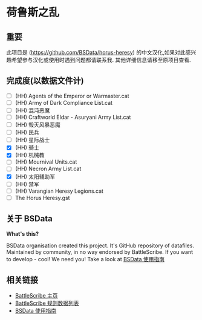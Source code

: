 荷鲁斯之乱
============


## 重要

此项目是 (https://github.com/BSData/horus-heresy) 的中文汉化,如果对此感兴趣希望参与汉化或使用时遇到问题都请联系我.
其他详细信息请移至原项目查看.

## 完成度(以数据文件计)
- [ ] (HH) Agents of the Emperor or Warmaster.cat
- [ ] (HH) Army of Dark Compliance List.cat
- [ ] (HH) 混沌恶魔
- [ ] (HH) Craftworld Eldar - Asuryani Army List.cat
- [ ] (HH) 毁灭风暴恶魔
- [ ] (HH) 民兵
- [ ] (HH) 星际战士
- [x] (HH) 骑士
- [x] (HH) 机械教
- [ ] (HH) Mournival Units.cat
- [ ] (HH) Necron Army List.cat
- [x] (HH) 太阳辅助军
- [ ] (HH) 禁军
- [ ] (HH) Varangian Heresy Legions.cat
- [ ] The Horus Heresy.gst

## 关于 BSData

__What's this?__

BSData organisation created this project. It's GitHub repository of datafiles. Maintained by community, in no way endorsed by BattleScribe. If you want to develop - cool! We need you! Take a look at [BSData 使用指南][]

## 相关链接

* [BattleScribe 主页][]
* [BattleScribe 规则数据列表][]
* [BSData 使用指南][]


[BattleScribe 主页]: http://www.battlescribe.net/
[BattleScribe 规则数据列表]: http://battlescribedata.appspot.com/#/repos
[BSData 使用指南]: https://github.com/BSData/catalogue-development/wiki/Getting-Started